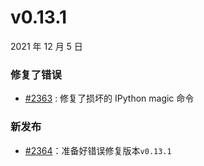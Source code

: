 # v0.13.1

2021 年 12 月 5 日

### 修复了错误

- [#2363](https://github.com/ManimCommunity/manim/pull/2363) : 修复了损坏的 IPython magic 命令

### 新发布

- [#2364](https://github.com/ManimCommunity/manim/pull/2364)：准备好错误修复版本`v0.13.1`
